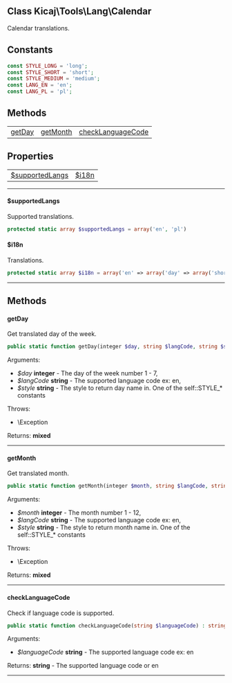 ## Class Kicaj\Tools\Lang\Calendar
Calendar translations.

## Constants

```php
const STYLE_LONG = 'long';
const STYLE_SHORT = 'short';
const STYLE_MEDIUM = 'medium';
const LANG_EN = 'en';
const LANG_PL = 'pl';
```

## Methods

|                                      |                                      |                                      |
| ------------------------------------ | ------------------------------------ | ------------------------------------ |
          [getDay](#getday)           |        [getMonth](#getmonth)         |[checkLanguageCode](#checklanguagecode)|

## Properties

|                                  |                                  |
| -------------------------------- | -------------------------------- |
[$supportedLangs](#supportedlangs)|          [$i18n](#i18n)          |

-------

#### $supportedLangs
Supported translations.

```php
protected static array $supportedLangs = array('en', 'pl')
```

#### $i18n
Translations.

```php
protected static array $i18n = array('en' => array('day' => array('short' => array('Su', 'Mo', 'Tu', 'We', 'Th', 'Fr', 'Sa'), 'medium' => array('Sun', 'Mon', 'Tue', 'Wed', 'Thu', 'Fri', 'Sat'), 'long' => array('Sunday', 'Monday', 'Tuesday', 'Wednesday', 'Thursday', 'Friday', 'Saturday')), 'month' => array('short' => array(null, 'Jan', 'Feb', 'Mar', 'Apr', 'May', 'Jun', 'Jul', 'Aug', 'Sep', 'Oct', 'Nov', 'Dec'), 'long' => array(null, 'January', 'February', 'March', 'April', 'May', 'June', 'July', 'August', 'September', 'October', 'November', 'December'))), 'pl' => array('day' => array('short' => array('Nd', 'Pn', 'Wt', 'Śr', 'Cz', 'Pt', 'So'), 'medium' => array('Nie', 'Pon', 'Wto', 'Śro', 'Czw', 'Pią', 'Sob'), 'long' => array('Niedziela', 'Poniedziałek', 'Wtorek', 'Środa', 'Czwartek', 'Piątek', 'Sobota')), 'month' => array('short' => array(null, 'Sty', 'Lut', 'Mar', 'Kwi', 'Maj', 'Cze', 'Lip', 'Sie', 'Wrz', 'Paź', 'Lis', 'Gru'), 'long' => array(null, 'Styczeń', 'Luty', 'Marzec', 'Kwiecień', 'Maj', 'Czerwiec', 'Lipiec', 'Sierpień', 'Wrzesień', 'Październik', 'Listopad', 'Grudzień'))))
```

-------
## Methods
#### getDay
Get translated day of the week.
```php
public static function getDay(integer $day, string $langCode, string $style) : mixed
```
Arguments:
- _$day_ **integer** - The day of the week number 1 - 7, 
- _$langCode_ **string** - The supported language code ex: en, 
- _$style_ **string** - The style to return day name in. One of the self::STYLE_* constants

Throws:
- \Exception

Returns: **mixed**

-------
#### getMonth
Get translated month.
```php
public static function getMonth(integer $month, string $langCode, string $style) : mixed
```
Arguments:
- _$month_ **integer** - The month number 1 - 12, 
- _$langCode_ **string** - The supported language code ex: en, 
- _$style_ **string** - The style to return month name in. One of the self::STYLE_* constants

Throws:
- \Exception

Returns: **mixed**

-------
#### checkLanguageCode
Check if language code is supported.
```php
public static function checkLanguageCode(string $languageCode) : string
```
Arguments:
- _$languageCode_ **string** - The supported language code ex: en

Returns: **string** - The supported language code or en

-------
